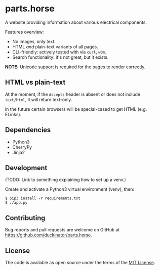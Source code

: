 # parts.horse

A website providing information about various electrical components.

Features overview:

* No images, only text.
* HTML _and_ plain-text variants of all pages.
* CLI-friendly: actively tested with via `curl`, `w3m`.
* Search functionality: it's not great, but it exists.

**NOTE:** Unicode support is required for the pages to render correctly.

## HTML vs plain-text

At the moment, if the `Accepts` header is absent or does not include
`text/html`, it will return text-only.

In the future certain browsers will be special-cased to get HTML (e.g. ELinks).

## Dependencies

* Python3
* CherryPy
* Jinja2

## Development

(TODO: Link to something explaining how to set up a venv.)

Create and activate a Python3 virtual environment (venv), then:

```
$ pip3 install -r requirements.txt
$ ./app.py
```

## Contributing

Bug reports and pull requests are welcome on GitHub at
https://github.com/duckinator/parts.horse.

## License

The code is available as open source under the terms of the
[MIT License](https://opensource.org/licenses/MIT).
